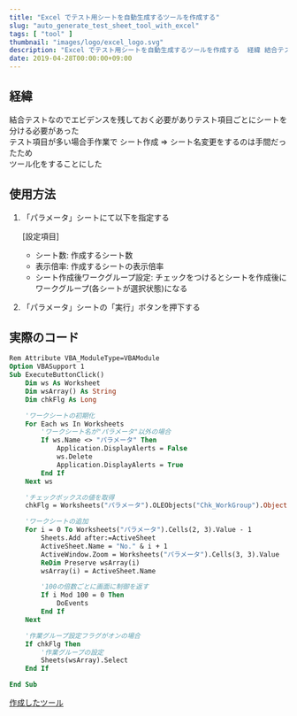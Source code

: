 ```yaml
---
title: "Excel でテスト用シートを自動生成するツールを作成する"
slug: "auto_generate_test_sheet_tool_with_excel"
tags: [ "tool" ]
thumbnail: "images/logo/excel_logo.svg"
description: "Excel でテスト用シートを自動生成するツールを作成する  経緯 結合テストなのでエビデンスを残しておく必要がありテスト項目ごとにシートを分ける必要があったテスト項目が多い場合手作業で シート作成 => シート名変更をするのは手間だったためツール化をすることにした"
date: 2019-04-28T00:00:00+09:00
---
```


## 経緯

結合テストなのでエビデンスを残しておく必要がありテスト項目ごとにシートを分ける必要があった  
テスト項目が多い場合手作業で シート作成 => シート名変更をするのは手間だったため  
ツール化をすることにした

## 使用方法

1. 「パラメータ」シートにて以下を指定する

    [設定項目]

    * シート数: 作成するシート数
    * 表示倍率: 作成するシートの表示倍率
    * シート作成後ワークグループ設定: チェックをつけるとシートを作成後にワークグループ(各シートが選択状態)になる

2. 「パラメータ」シートの「実行」ボタンを押下する

## 実際のコード

```vb
Rem Attribute VBA_ModuleType=VBAModule
Option VBASupport 1
Sub ExecuteButtonClick()
    Dim ws As Worksheet
    Dim wsArray() As String
    Dim chkFlg As Long

    'ワークシートの初期化
    For Each ws In Worksheets
        'ワークシート名が"パラメータ"以外の場合
        If ws.Name <> "パラメータ" Then
            Application.DisplayAlerts = False
            ws.Delete
            Application.DisplayAlerts = True
        End If
    Next ws

    'チェックボックスの値を取得
    chkFlg = Worksheets("パラメータ").OLEObjects("Chk_WorkGroup").Object.Value

    'ワークシートの追加
    For i = 0 To Worksheets("パラメータ").Cells(2, 3).Value - 1
        Sheets.Add after:=ActiveSheet
        ActiveSheet.Name = "No." & i + 1
        ActiveWindow.Zoom = Worksheets("パラメータ").Cells(3, 3).Value
        ReDim Preserve wsArray(i)
        wsArray(i) = ActiveSheet.Name

        '100の倍数ごとに画面に制御を返す
        If i Mod 100 = 0 Then
            DoEvents
        End If
    Next

    '作業グループ設定フラグがオンの場合
    If chkFlg Then
        '作業グループの設定
        Sheets(wsArray).Select
    End If

End Sub
```

[作成したツール](https://kkawazoe.github.io/images/20190428_01/テスト用シート作成ツール.zip)
